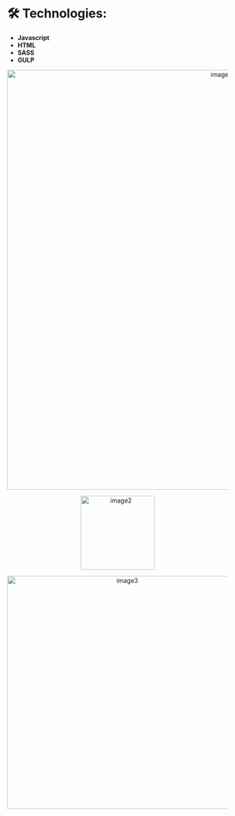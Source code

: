 # 🛠 Technologies:

- **Javascript**
- **HTML**
- **SASS** 
- **GULP**

<p align="center">
  <img width="960" alt="image1" src="https://github.com/warning11223/rocket-business/assets/70014989/f51b6b38-06bf-4cc4-9658-c4772f113da0">
  <br>
</p>

<p align="center">
  <img width="169" alt="image2" src="https://github.com/warning11223/rocket-business/assets/70014989/153652a5-0e34-4683-b6e6-7c41f41b6417">
  <br>
</p>

<p align="center">
  <img width="533" alt="image3" src="https://github.com/warning11223/rocket-business/assets/70014989/5e90a729-90ae-4a6c-bf9c-11c7e371753e">
  <br>
</p>
